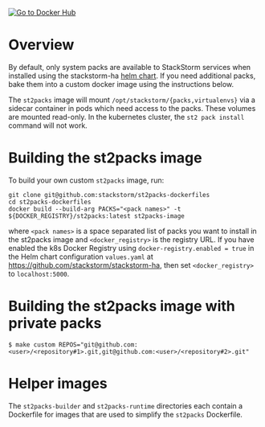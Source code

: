 [![Go to Docker Hub](https://img.shields.io/docker/build/stackstorm/st2packs.svg)](https://hub.docker.com/r/stackstorm/st2packs/)

# Overview

By default, only system packs are available to StackStorm services when installed using the
stackstorm-ha [helm chart](https://helm.stackstorm.com). If you need additional packs,
bake them into a custom docker image using the instructions below.

The `st2packs` image will mount `/opt/stackstorm/{packs,virtualenvs}` via a sidecar container in
pods which need access to the packs. These volumes are mounted read-only. In the kubernetes cluster,
the `st2 pack install` command will not work.

# Building the st2packs image

To build your own custom `st2packs` image, run:

```
git clone git@github.com:stackstorm/st2packs-dockerfiles
cd st2packs-dockerfiles
docker build --build-arg PACKS="<pack names>" -t ${DOCKER_REGISTRY}/st2packs:latest st2packs-image
```

where `<pack names>` is a space separated list of packs you want to install in the st2packs image
and `<docker_registry>` is the registry URL. If you have enabled the k8s Docker Registry using
`docker-registry.enabled = true` in the Helm chart configuration `values.yaml` at
https://github.com/stackstorm/stackstorm-ha,
then set `<docker_registry>` to `localhost:5000`.

# Building the st2packs image with private packs

```
$ make custom REPOS="git@github.com:<user>/<repository#1>.git,git@github.com:<user>/<repository#2>.git"
```


# Helper images

The `st2packs-builder` and `st2packs-runtime` directories each contain a Dockerfile for images that
are used to simplify the `st2packs` Dockerfile.
